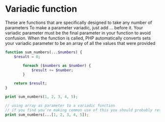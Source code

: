 # Variadic function

These are functions that are specifically designed to take any number of parameters
To make a parameter variadic, just add ... before it. Your variadic parameter must be the final parameter in your function to avoid confusion. When the function is called, PHP automatically converts sets your variadic parameter to be an array of all the values that were provided
```php
function sum_numbers(...$numbers) {
    $result = 0;

        foreach ($numbers as $number) {
            $result += $number;
        }

    return $result;
}

print sum_numbers(1, 2, 3, 4, 5);

// using array as parameter to a variadic function
// if you find you’re making common use of this you should probably rethink your approach!
print sum_numbers(...[1, 2, 3, 4, 5]);
```
